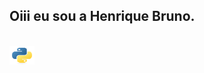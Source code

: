 ## Oiii eu sou a Henrique Bruno.
<div>
  <a href="https://github.com/HB-12%22%3E
  <img width="42%" src="https://github-readme-stats.vercel.app/api?username=HB-12&show_icons=true&theme=merko&include_all_commits=true&count_private=true%22/%3E
  <img width="45%" src="https://github-readme-stats.vercel.app/api/top-langs/?username=HB-12&layout=compact&langs_count=16&theme=merko%22/%3E
</div

<div style="display: inline_block"><br>
  <img align="center" alt="HB-Python" height="30" width="40" src="https://raw.githubusercontent.com/devicons/devicon/master/icons/python/python-original.svg">
 
 
